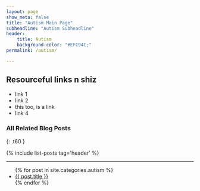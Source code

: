 ```yaml
---
layout: page
show_meta: false
title: "Autism Main Page"
subheadline: "Autism Subheadline"
header:
    title: Autism
    background-color: "#EFC94C;"
permalink: /autism/

---
```


## Resourceful links n shiz

* link 1
* link 2
* this too, is a link
* link 4


### All Related Blog Posts
{: .t60 }

{% include list-posts tag='header' %}

---

<ul>
    {% for post in site.categories.autism %}
    <li><a href="{{ site.url }}{{ site.baseurl }}{{ post.url }}">{{ post.title }}</a></li>
    {% endfor %}
</ul>
